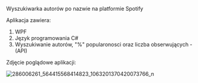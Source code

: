 Wyszukiwarka autorów po nazwie na platformie Spotify

Aplikacja zawiera:
1. WPF
2. Język programowania C#
3. Wyszukiwanie autorów, "%" popularonosci oraz liczba obserwujących - (API)

Zdjęcie poglądowe aplikacji:

![286006261_564415568414823_1063201370420073766_n](https://user-images.githubusercontent.com/80448930/172465173-9a5a5432-1cd6-4fec-a085-952c3b00d5f8.png)
